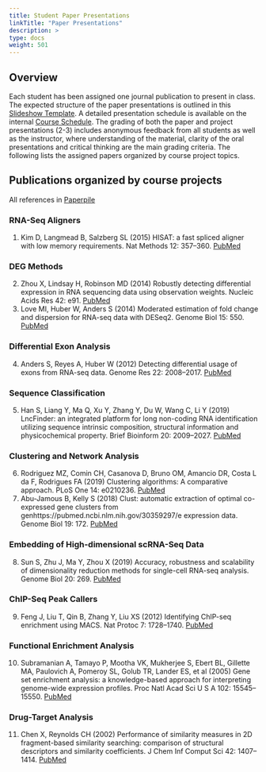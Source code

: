 ```yaml
---
title: Student Paper Presentations
linkTitle: "Paper Presentations"
description: >
type: docs
weight: 501
---
```



## Overview

Each student has been assigned one journal publication to present in class. The
expected structure of the paper presentations is outlined in this [Slideshow Template](https://bit.ly/3wHJwTN). 
A detailed presentation schedule is available on the internal [Course Schedule](https://elearn.ucr.edu/courses/46539). 
The grading of both the paper and project presentations (2-3) includes
anonymous feedback from all students as well as the instructor, where
understanding of the material, clarity of the oral presentations and critical
thinking are the main grading criteria. The following lists the assigned papers
organized by course project topics.


## Publications organized by course projects

All references in [Paperpile](https://paperpile.com/shared/ZkueNv)

### RNA-Seq Aligners 

1. Kim D, Langmead B, Salzberg SL (2015) HISAT: a fast spliced aligner with low memory requirements. Nat Methods 12: 357–360. [PubMed](https://pubmed.ncbi.nlm.nih.gov/25751142/)

### DEG Methods  

2. Zhou X, Lindsay H, Robinson MD (2014) Robustly detecting differential expression in RNA sequencing data using observation weights. Nucleic Acids Res 42: e91. [PubMed](https://pubmed.ncbi.nlm.nih.gov/24753412/)
3. Love MI, Huber W, Anders S (2014) Moderated estimation of fold change and dispersion for RNA-seq data with DESeq2. Genome Biol 15: 550. [PubMed](https://pubmed.ncbi.nlm.nih.gov/25516281/)

### Differential Exon Analysis  

4. Anders S, Reyes A, Huber W (2012) Detecting differential usage of exons from RNA-seq data. Genome Res 22: 2008–2017. [PubMed](https://pubmed.ncbi.nlm.nih.gov/22722343/)

### Sequence Classification

5. Han S, Liang Y, Ma Q, Xu Y, Zhang Y, Du W, Wang C, Li Y (2019) LncFinder: an integrated platform for long non-coding RNA identification utilizing sequence intrinsic composition, structural information and physicochemical property. Brief Bioinform 20: 2009–2027. [PubMed](https://pubmed.ncbi.nlm.nih.gov/30084867/)

### Clustering and Network Analysis

6. Rodriguez MZ, Comin CH, Casanova D, Bruno OM, Amancio DR, Costa L da F, Rodrigues FA (2019) Clustering algorithms: A comparative approach. PLoS One 14: e0210236. [PubMed](https://pubmed.ncbi.nlm.nih.gov/30645617/)
7. Abu-Jamous B, Kelly S (2018) Clust: automatic extraction of optimal co-expressed gene clusters from genhttps://pubmed.ncbi.nlm.nih.gov/30359297/e expression data. Genome Biol 19: 172. [PubMed](https://pubmed.ncbi.nlm.nih.gov/30359297/)

### Embedding of High-dimensional scRNA-Seq Data

8. Sun S, Zhu J, Ma Y, Zhou X (2019) Accuracy, robustness and scalability of dimensionality reduction methods for single-cell RNA-seq analysis. Genome Biol 20: 269. [PubMed](https://pubmed.ncbi.nlm.nih.gov/31823809/)

### ChIP-Seq Peak Callers

9. Feng J, Liu T, Qin B, Zhang Y, Liu XS (2012) Identifying ChIP-seq enrichment using MACS. Nat Protoc 7: 1728–1740. [PubMed](https://pubmed.ncbi.nlm.nih.gov/22936215/)

### Functional Enrichment Analysis

10. Subramanian A, Tamayo P, Mootha VK, Mukherjee S, Ebert BL, Gillette MA, Paulovich A, Pomeroy SL, Golub TR, Lander ES, et al (2005) Gene set enrichment analysis: a knowledge-based approach for interpreting genome-wide expression profiles. Proc Natl Acad Sci U S A 102: 15545–15550. [PubMed](https://pubmed.ncbi.nlm.nih.gov/16199517/)

### Drug-Target Analysis

11. Chen X, Reynolds CH (2002) Performance of similarity measures in 2D fragment-based similarity searching: comparison of structural descriptors and similarity coefficients. J Chem Inf Comput Sci 42: 1407–1414. [PubMed](https://pubmed.ncbi.nlm.nih.gov/12444738/)

